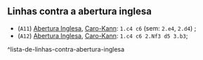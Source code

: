 
## Linhas contra a abertura inglesa
-  (`A11`) [Abertura Inglesa](Abertura%20Inglesa.md), [Caro-Kann](Caro-Kann.md): `1.c4 c6` (sem: `2.e4`, `2.d4`) ;
-  (`A12`) [Abertura Inglesa](Abertura%20Inglesa.md), [Caro-Kann](Caro-Kann.md): `1.c4 c6 2.Nf3 d5 3.b3`;

^lista-de-linhas-contra-abertura-inglesa